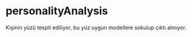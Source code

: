 # personalityAnalysis
 Kişinin yüzü tespit ediliyor, bu yüz uygun modellere sokulup çıktı alınıyor.

